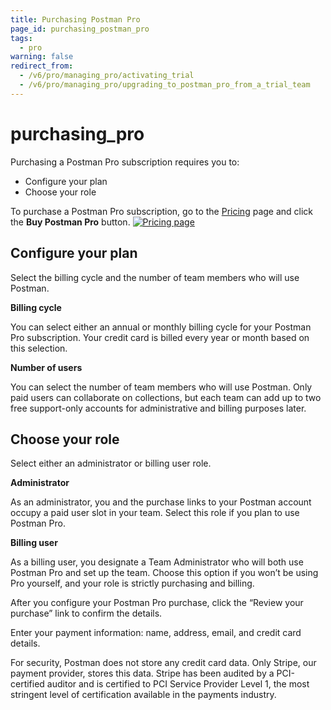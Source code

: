 ```yaml
---
title: Purchasing Postman Pro
page_id: purchasing_postman_pro
tags:
  - pro
warning: false
redirect_from:
  - /v6/pro/managing_pro/activating_trial
  - /v6/pro/managing_pro/upgrading_to_postman_pro_from_a_trial_team
---
```


# purchasing\_pro

Purchasing a Postman Pro subscription requires you to:

* Configure your plan
* Choose your role

To purchase a Postman Pro subscription, go to the [Pricing](https://www.getpostman.com/pricing) page and click the **Buy Postman Pro** button. [![Pricing page](https://s3.amazonaws.com/postman-static-getpostman-com/postman-docs/purchasingpro1.png)](https://s3.amazonaws.com/postman-static-getpostman-com/postman-docs/purchasingpro1.png)

## Configure your plan

Select the billing cycle and the number of team members who will use Postman.

**Billing cycle**

You can select either an annual or monthly billing cycle for your Postman Pro subscription. Your credit card is billed every year or month based on this selection.

**Number of users**

You can select the number of team members who will use Postman. Only paid users can collaborate on collections, but each team can add up to two free support-only accounts for administrative and billing purposes later.

## Choose your role

Select either an administrator or billing user role.

**Administrator**

As an administrator, you and the purchase links to your Postman account occupy a paid user slot in your team. Select this role if you plan to use Postman Pro.

**Billing user**

As a billing user, you designate a Team Administrator who will both use Postman Pro and set up the team. Choose this option if you won’t be using Pro yourself, and your role is strictly purchasing and billing.

After you configure your Postman Pro purchase, click the “Review your purchase” link to confirm the details.

Enter your payment information: name, address, email, and credit card details.

For security, Postman does not store any credit card data. Only Stripe, our payment provider, stores this data. Stripe has been audited by a PCI-certified auditor and is certified to PCI Service Provider Level 1, the most stringent level of certification available in the payments industry.

